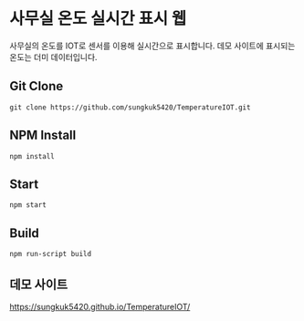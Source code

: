 # 사무실 온도 실시간 표시 웹

사무실의 온도를 IOT로 센서를 이용해 실시간으로 표시합니다.
데모 사이트에 표시되는 온도는 더미 데이터입니다.

## Git Clone

```git clone https://github.com/sungkuk5420/TemperatureIOT.git```

## NPM Install

```npm install```

## Start

```npm start```

## Build

```npm run-script build```

## 데모 사이트

https://sungkuk5420.github.io/TemperatureIOT/
